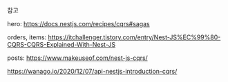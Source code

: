 참고

hero: https://docs.nestjs.com/recipes/cqrs#sagas

orders, items: https://itchallenger.tistory.com/entry/Nest-JS%EC%99%80-CQRS-CQRS-Explained-With-Nest-JS

posts: https://www.makeuseof.com/nest-js-cqrs/

https://wanago.io/2020/12/07/api-nestjs-introduction-cqrs/
